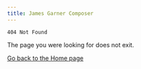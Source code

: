 ```yaml
---
title: James Garner Composer
---
```


`404 Not Found`

The page you were looking for does not exit.

<a class="btn btn-warning" href="{{ '/' | relative_url }}" role="button">Go back to the Home page</a>
